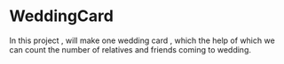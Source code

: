# WeddingCard
In this project , will make one wedding card , which the help of which we can count the number of relatives and friends coming to wedding.

